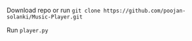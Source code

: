 Download repo or run `git clone https://github.com/poojan-solanki/Music-Player.git`

Run `player.py`
